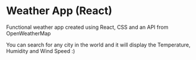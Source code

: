 # Weather App (React)

Functional weather app created using React, CSS and an API from OpenWeatherMap

You can search for any city in the world and it will display the Temperature, Humidity and Wind Speed :)
